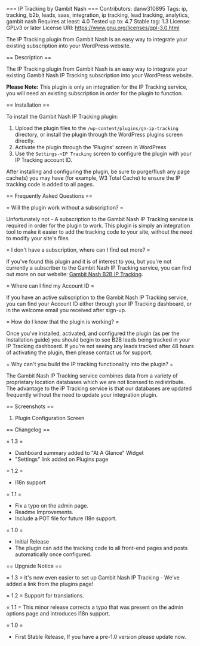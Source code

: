 === IP Tracking by Gambit Nash ===
Contributors: danw310895
Tags: ip, tracking, b2b, leads, saas, integration, ip tracking, lead tracking, analytics, gambit nash
Requires at least: 4.0
Tested up to: 4.7
Stable tag: 1.3
License: GPLv3 or later
License URI: https://www.gnu.org/licenses/gpl-3.0.html

The IP Tracking plugin from Gambit Nash is an easy way to integrate your existing subscription into your WordPress website.

== Description ==

The IP Tracking plugin from Gambit Nash is an easy way to integrate your existing Gambit Nash IP Tracking subscription into your WordPress website.

**Please Note:** This plugin is only an integration for the IP Tracking service, you will need an existing subscription in order for the plugin to function.


== Installation ==

To install the Gambit Nash IP Tracking plugin:

1. Upload the plugin files to the `/wp-content/plugins/gn-ip-tracking` directory, or install the plugin through the WordPress plugins screen directly.
1. Activate the plugin through the 'Plugins' screen in WordPress
1. Use the `Settings->IP Tracking` screen to configure the plugin with your IP Tracking account ID.

After installing and configuring the plugin, be sure to purge/flush any page cache(s) you may have (for example, W3 Total Cache) to ensure the IP tracking code is added to all pages.


== Frequently Asked Questions ==

= Will the plugin work without a subscription? =

Unfortunately not - A subscription to the Gambit Nash IP Tracking service is required in order for the plugin to work.
This plugin is simply an integration tool to make it easier to add the tracking code to your site, without the need to modify your site's files.

= I don't have a subscription, where can I find out more? =

If you've found this plugin and it is of interest to you, but you're not currently a subscriber to the Gambit Nash IP Tracking service, you can find out more on our website:
[Gambit Nash B2B IP Tracking](https://gambitnash.co.uk/what-we-do/b2b-ip-tracking/ "Gambit Nash IP Tracking Service").

= Where can I find my Account ID =

If you have an active subscription to the Gambit Nash IP Tracking service, you can find your Account ID either through your IP Tracking dashboard, or in the welcome email you received after sign-up.

= How do I know that the plugin is working? =

Once you've installed, activated, and configured the plugin (as per the Installation guide) you should begin to see B2B leads being tracked in your IP Tracking dashboard.
If you're not seeing any leads tracked after 48 hours of activating the plugin, then please contact us for support.

= Why can't you build the IP tracking functionality into the plugin? =

The Gambit Nash IP Tracking service combines data from a variety of proprietary location databases which we are not licensed to redistribute.
The advantage to the IP Tracking service is that our databases are updated frequently without the need to update your integration plugin.


== Screenshots ==

1. Plugin Configuration Screen


== Changelog ==

= 1.3 =
* Dashboard summary added to "At A Glance" Widget
* "Settings" link added on Plugins page

= 1.2 =
* I18n support

= 1.1 =
* Fix a typo on the admin page.
* Readme Improvements.
* Include a POT file for future I18n support.

= 1.0 =
* Initial Release
* The plugin can add the tracking code to all front-end pages and posts automatically once configured.


== Upgrade Notice ==

= 1.3 =
It's now even easier to set up Gambit Nash IP Tracking - We've added a link from the plugins page!

= 1.2 =
Support for translations.

= 1.1 =
This minor release corrects a typo that was present on the admin options page and introduces I18n support.

= 1.0 =
* First Stable Release, If you have a pre-1.0 version please update now.
